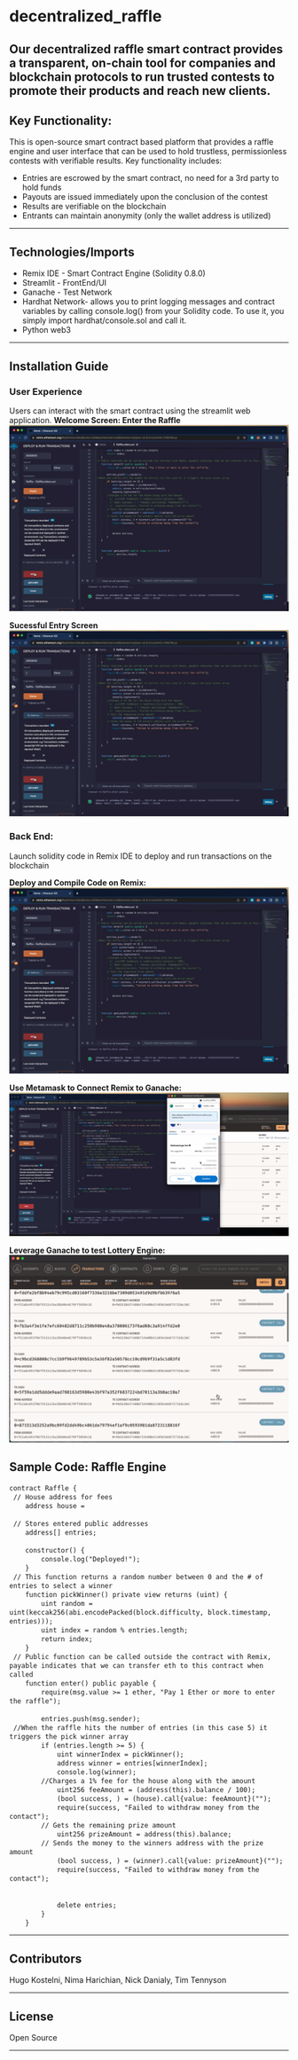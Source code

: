 # decentralized_raffle
Our decentralized raffle smart contract provides a transparent, on-chain tool for companies and blockchain protocols to run trusted contests to promote their products and reach new clients. 
---
## Key Functionality:
This is open-source smart contract based platform that provides a raffle engine and user interface that can be used to hold trustless, permissionless contests with verifiable results. Key functionality includes:
- Entries are escrowed by the smart contract, no need for a 3rd party to hold funds
- Payouts are issued immediately upon the conclusion of the contest
- Results are verifiable on the blockchain
- Entrants can maintain anonymity (only the wallet address is utilized)
---

## Technologies/Imports
- Remix IDE - Smart Contract Engine (Solidity 0.8.0)
- Streamlit - FrontEnd/UI
- Ganache - Test Network
- Hardhat Network-  allows you to print logging messages and contract variables by calling console.log() from your Solidity code. To use it, you simply import hardhat/console.sol and call it.
- Python web3
---
## Installation Guide 
### User Experience
Users can interact with the smart contract using the streamlit web application. 
**Welcome Screen: Enter the Raffle**
!['Remix'](https://github.com/hugokos/decentralized_raffle/blob/master/Screen%20Shots/Deploy_and_compile_on_remix.png)

**Sucessful Entry Screen**
!['Remix'](https://github.com/hugokos/decentralized_raffle/blob/master/Screen%20Shots/Deploy_and_compile_on_remix.png)

### Back End:
Launch solidity code in Remix IDE to deploy and run transactions on the blockchain


**Deploy and Compile Code on Remix:**
!['Remix'](https://github.com/hugokos/decentralized_raffle/blob/master/Screen%20Shots/Deploy_and_compile_on_remix.png)

**Use Metamask to Connect Remix to Ganache:**
!['Metamask'](https://github.com/hugokos/decentralized_raffle/blob/master/Screen%20Shots/Connect_Remix_to_Metamask.png)

**Leverage Ganache to test Lottery Engine:**
!['Ganache'](https://github.com/hugokos/decentralized_raffle/blob/master/Screen%20Shots/Ganache%20Example.png)


## Sample Code: Raffle Engine
```
contract Raffle {
 // House address for fees
    address house =

 // Stores entered public addresses
    address[] entries;

    constructor() {
        console.log("Deployed!");
    }
 // This function returns a random number between 0 and the # of entries to select a winner
    function pickWinner() private view returns (uint) {
        uint random = uint(keccak256(abi.encodePacked(block.difficulty, block.timestamp, entries)));
        uint index = random % entries.length;
        return index;
    }
 // Public function can be called outside the contract with Remix, payable indicates that we can transfer eth to this contract when called
    function enter() public payable {
        require(msg.value >= 1 ether, "Pay 1 Ether or more to enter the raffle");

        entries.push(msg.sender);
 //When the raffle hits the number of entries (in this case 5) it triggers the pick winner array
        if (entries.length >= 5) {
            uint winnerIndex = pickWinner();
            address winner = entries[winnerIndex];
            console.log(winner);
        //Charges a 1% fee for the house along with the amount
            uint256 feeAmount = (address(this).balance / 100);
            (bool success, ) = (house).call{value: feeAmount}(""); 
            require(success, "Failed to withdraw money from the contact");
        // Gets the remaining prize amount
            uint256 prizeAmount = address(this).balance;
        // Sends the money to the winners address with the prize amount
            (bool success, ) = (winner).call{value: prizeAmount}(""); 
            require(success, "Failed to withdraw money from the contact");
        

            delete entries;
        }
    }
```


---

## Contributors

Hugo Kostelni, Nima Harichian, Nick Danialy, Tim Tennyson

---

## License

Open Source





---
